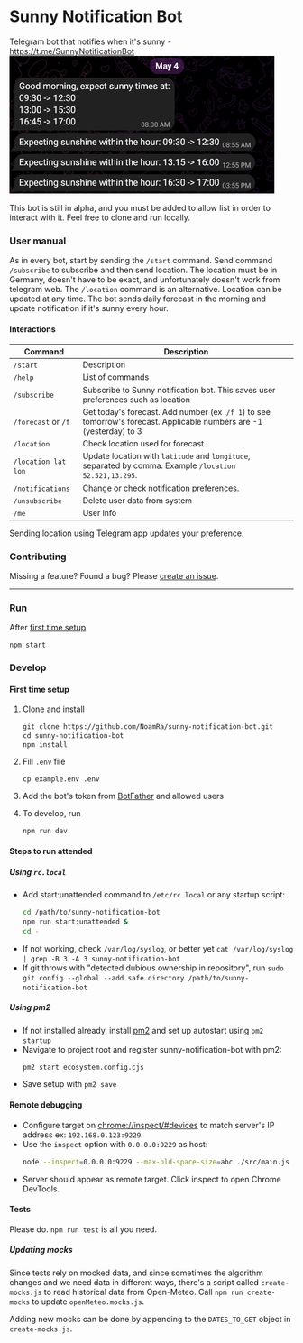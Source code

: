 # Sunny Notification Bot

Telegram bot that notifies when it's sunny - https://t.me/SunnyNotificationBot
![Sunny notification bot demo](docs/notification_example.png)

This bot is still in alpha, and you must be added to allow list in order to interact with it. Feel free to clone and run locally.

### User manual

As in every bot, start by sending the `/start` command.
Send command `/subscribe` to subscribe and then send location. The location must be in Germany, doesn't have to be exact, and unfortunately doesn't work from telegram web. The `/location` command is an alternative. Location can be updated at any time.
The bot sends daily forecast in the morning and update notification if it's sunny every hour.

#### Interactions

| Command             | Description                                                                                                          |
| ------------------- | -------------------------------------------------------------------------------------------------------------------- |
| `/start`            | Description                                                                                                          |
| `/help`             | List of commands                                                                                                     |
| `/subscribe`        | Subscribe to Sunny notification bot. This saves user preferences such as location                                    |
| `/forecast` or `/f` | Get today's forecast. Add number (ex .`/f 1`) to see tomorrow's forecast. Applicable numbers are -1 (yesterday) to 3 |
| `/location`         | Check location used for forecast.                                                                                    |
| `/location lat lon` | Update location with `latitude` and `longitude`, separated by comma. Example `/location 52.521,13.295`.              |
| `/notifications`    | Change or check notification preferences.                                                                            |
| `/unsubscribe`      | Delete user data from system                                                                                         |
| `/me`               | User info                                                                                                            |

Sending location using Telegram app updates your preference.

### Contributing

Missing a feature? Found a bug? Please [create an issue](https://github.com/NoamRa/sunny-notification-bot/issues).

---

### Run

After [first time setup](#first-time-setup)

```console
npm start
```

### Develop

#### First time setup

1. Clone and install

   ```console
   git clone https://github.com/NoamRa/sunny-notification-bot.git
   cd sunny-notification-bot
   npm install
   ```

2. Fill `.env` file

   ```console
   cp example.env .env
   ```

3. Add the bot's token from [BotFather](https://t.me/botfather) and allowed users

4. To develop, run
   ```console
   npm run dev
   ```

#### Steps to run attended

##### Using `rc.local`

- Add start:unattended command to `/etc/rc.local` or any startup script:
  ```sh
  cd /path/to/sunny-notification-bot
  npm run start:unattended &
  cd -
  ```
- If not working, check `/var/log/syslog`, or better yet
  `cat /var/log/syslog | grep -B 3 -A 3 sunny-notification-bot`
- If git throws with "detected dubious ownership in repository", run
  `sudo git config --global --add safe.directory /path/to/sunny-notification-bot`

##### Using pm2

- If not installed already, install [pm2](https://pm2.keymetrics.io) and set up autostart using `pm2 startup`
- Navigate to project root and register sunny-notification-bot with pm2:
  ```sh
  pm2 start ecosystem.config.cjs
  ```
- Save setup with `pm2 save`

#### Remote debugging

- Configure target on [chrome://inspect/#devices](chrome://inspect/#devices) to
  match server's IP address ex: `192.168.0.123:9229`.
- Use the `inspect` option with `0.0.0.0:9229` as host:
  ```sh
  node --inspect=0.0.0.0:9229 --max-old-space-size=abc ./src/main.js
  ```
- Server should appear as remote target. Click inspect to open Chrome DevTools.

#### Tests

Please do. `npm run test` is all you need.

##### Updating mocks

Since tests rely on mocked data, and since sometimes the algorithm changes and we need data in different ways, there's a script called `create-mocks.js` to read historical data from Open-Meteo. Call `npm run create-mocks` to update `openMeteo.mocks.js`.

Adding new mocks can be done by appending to the `DATES_TO_GET` object in `create-mocks.js`.
